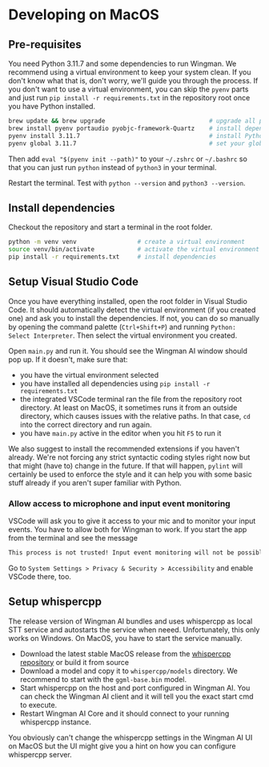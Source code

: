 # Developing on MacOS

## Pre-requisites

You need Python 3.11.7 and some dependencies to run Wingman. We recommend using a virtual environment to keep your system clean. If you don't know what that is, don't worry, we'll guide you through the process. If you don't want to use a virtual environment, you can skip the `pyenv` parts and just run `pip install -r requirements.txt` in the repository root once you have Python installed.

```bash
brew update && brew upgrade                             # upgrade all packages
brew install pyenv portaudio pyobjc-framework-Quartz    # install dependencies
pyenv install 3.11.7                                    # install Python with pyenv
pyenv global 3.11.7                                     # set your global Python version
```

Then add `eval "$(pyenv init --path)"` to your `~/.zshrc` or `~/.bashrc` so that you can just run `python` instead of `python3` in your terminal.

Restart the terminal. Test with `python --version` and `python3 --version`.

## Install dependencies

Checkout the repository and start a terminal in the root folder.

```bash
python -m venv venv                 # create a virtual environment
source venv/bin/activate            # activate the virtual environment
pip install -r requirements.txt     # install dependencies
```

## Setup Visual Studio Code

Once you have everything installed, open the root folder in Visual Studio Code. It should automatically detect the virtual environment (if you created one) and ask you to install the dependencies. If not, you can do so manually by opening the command palette (`Ctrl+Shift+P`) and running `Python: Select Interpreter`. Then select the virtual environment you created.

Open `main.py` and run it. You should see the Wingman AI window should pop up. If it doesn't, make sure that:

- you have the virtual environment selected
- you have installed all dependencies using `pip install -r requirements.txt`
- the integrated VSCode terminal ran the file from the repository root directory. At least on MacOS, it sometimes runs it from an outside directory, which causes issues with the relative paths. In that case, `cd` into the correct directory and run again.
- you have `main.py` active in the editor when you hit `F5` to run it

We also suggest to install the recommended extensions if you haven't already. We're not forcing any strict syntactic coding styles right now but that might (have to) change in the future. If that will happen, `pylint` will certainly be used to enforce the style and it can help you with some basic stuff already if you aren't super familiar with Python.

### Allow access to microphone and input event monitoring

VSCode will ask you to give it access to your mic and to monitor your input events. You have to allow both for Wingman to work. If you start the app from the terminal and see the message

```bash
This process is not trusted! Input event monitoring will not be possible until it is added to accessibility clients.
```

Go to `System Settings > Privacy & Security > Accessibility` and enable VSCode there, too.

## Setup whispercpp

The release version of Wingman AI bundles and uses whispercpp as local STT service and autostarts the service when neeed.
Unfortunately, this only works on Windows. On MacOS, you have to start the service manually.

- Download the latest stable MacOS release from the [whispercpp repository](https://github.com/ggerganov/whisper.cpp/releases) or build it from source
- Download a model and copy it to `whispercpp/models` directory. We recommend to start with the `ggml-base.bin` model.
- Start whispercpp on the host and port configured in Wingman AI. You can check the Wingman AI client and it will tell you the exact start cmd to execute.
- Restart Wingman AI Core and it should connect to your running whispercpp instance.

You obviously can't change the whispercpp settings in the Wingman AI UI on MacOS but the UI might give you a hint on how you can configure whispercpp server.

